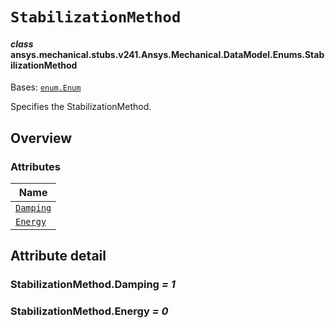 # `StabilizationMethod`

<a id="ansys.mechanical.stubs.v241.Ansys.Mechanical.DataModel.Enums.StabilizationMethod"></a>

#### *class* ansys.mechanical.stubs.v241.Ansys.Mechanical.DataModel.Enums.StabilizationMethod

Bases: [`enum.Enum`](https://docs.python.org/3/library/enum.html#enum.Enum)

Specifies the StabilizationMethod.

<!-- !! processed by numpydoc !! -->

<a id="overview"></a>

## Overview

### Attributes

| Name |
| --------------------------------------------- |
| [`Damping`](#StabilizationMethod.Damping) |
| [`Energy`](#StabilizationMethod.Energy) |

<a id="attribute-detail"></a>

## Attribute detail

<a id="StabilizationMethod.Damping"></a>

### StabilizationMethod.Damping *= 1*

<a id="StabilizationMethod.Energy"></a>

### StabilizationMethod.Energy *= 0*


